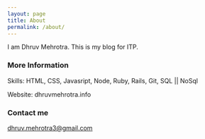 ```yaml
---
layout: page
title: About
permalink: /about/
---
```


I am Dhruv Mehrotra.  This is my blog for ITP.

### More Information

Skills: HTML, CSS, Javasript, Node, Ruby, Rails, Git, SQL || NoSql

Website: dhruvmehrotra.info

### Contact me

[dhruv.mehrotra3@gmail.com](mailto:dhruv.mehrotra3@gmail.com)